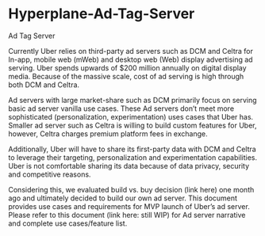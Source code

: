 # Hyperplane-Ad-Tag-Server
Ad Tag Server

Currently Uber relies on third-party ad servers such as DCM and Celtra for In-app, mobile web (mWeb) and desktop web (Web) display advertising ad serving. Uber spends upwards of $200 million annually on digital display media. Because of the massive scale, cost of ad serving is high through both DCM and Celtra.   
 
Ad servers with large market-share such as DCM primarily focus on serving basic ad server vanilla use cases. These Ad servers don’t meet more sophisticated (personalization, experimentation) uses cases that Uber has. Smaller ad server such as Celtra is willing to build custom features for Uber, however, Celtra charges premium platform fees in exchange.
 
Additionally, Uber will have to share its first-party data with DCM and Celtra to leverage their targeting, personalization and experimentation capabilities. Uber is not comfortable sharing its data because of data privacy, security and competitive reasons.
 
Considering this, we evaluated build vs. buy decision (link here) one month ago and ultimately decided to build our own ad server. This document provides use cases and requirements for MVP launch of Uber’s ad server. Please refer to this document (link here: still WIP) for Ad server narrative and complete use cases/feature list.

